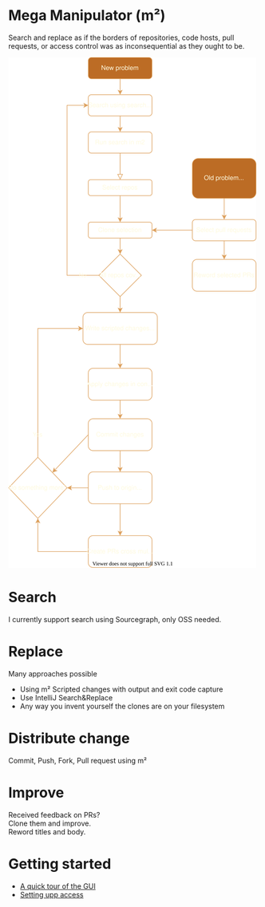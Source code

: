 # Mega Manipulator (m²)

Search and replace as if the borders of repositories, code hosts, pull requests, or access control was as inconsequential as they ought to be.

![Mega manipulator flowchart](mega-manipulator-overall.svg)

<!--
Edit the flowchart using this link:
https://app.diagrams.net/#Hjensim%2Fmega-manipulator%2Fdocs%2Fmega-manipulator-overall.svg
-->

# Search
I currently support search using Sourcegraph, only OSS needed.

# Replace
Many approaches possible
* Using m²
  Scripted changes with output and exit code capture
* Use IntelliJ Search&Replace
* Any way you invent yourself
  the clones are on your filesystem

# Distribute change
Commit, Push, Fork, Pull request using m²

# Improve
Received feedback on PRs?  
Clone them and improve.  
Reword titles and body.

# Getting started

* [A quick tour of the GUI](getting_started)
* [Setting upp access](access)
